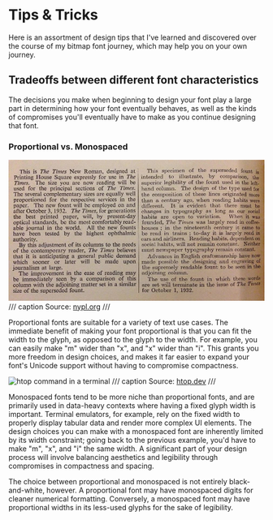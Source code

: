 # Tips & Tricks

Here is an assortment of design tips that I've learned and discovered over the
course of my bitmap font journey, which may help you on your own journey.

## Tradeoffs between different font characteristics

The decisions you make when beginning to design your font play a large part in
determining how your font eventually behaves, as well as the kinds of
compromises you'll eventually have to make as you continue designing that font.

### Proportional vs. Monospaced

![text sample in Times New Roman](assets/times-new-roman.webp)
/// caption
Source: [nypl.org](https://nypl.org)
///

Proportional fonts are suitable for a variety of text use cases. The immediate
benefit of making your font proportional is that you can fit the width to the
glyph, as opposed to the glyph to the width. For example, you can easily make
"m" wider than "x", and "x" wider than "i". This grants you more freedom in
design choices, and makes it far easier to expand your font's Unicode support
without having to compromise compactness.

![htop command in a terminal](assets/htop.png)
/// caption
Source: [htop.dev](https://htop.dev)
///

Monospaced fonts tend to be more niche than proportional fonts, and are
primarily used in data-heavy contexts where having a fixed glyph width is
important. Terminal emulators, for example, rely on the fixed width to properly
display tabular data and render more complex UI elements. The design choices
you can make with a monospaced font are inherently limited by its width
constraint; going back to the previous example, you'd have to make "m", "x",
and "i" the same width. A significant part of your design process will involve
balancing aesthetics and legibility through compromises in compactness and
spacing.

The choice between proportional and monospaced is not entirely black-and-white,
however. A proportional font may have monospaced digits for cleaner numerical
formatting. Conversely, a monospaced font may have proportional widths in its
less-used glyphs for the sake of legibility.
